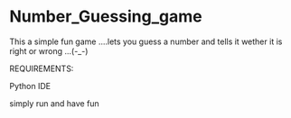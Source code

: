 # Number_Guessing_game
This a simple fun game ....lets you guess a number and tells it wether it is right or wrong ...(-_-)

REQUIREMENTS:

Python IDE

simply run and have fun
